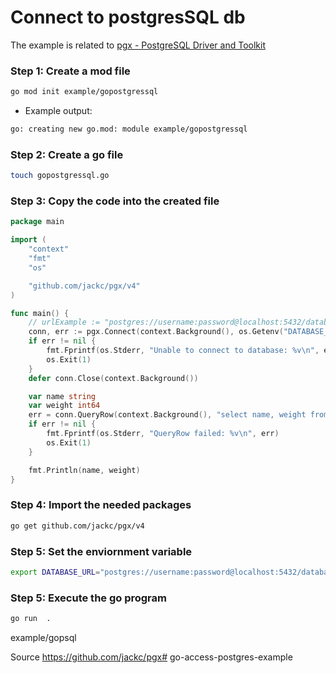 # Connect to postgresSQL db

The example is related to [pgx - PostgreSQL Driver and Toolkit](https://github.com/jackc/pgx)

### Step 1: Create a mod file

```sh
go mod init example/gopostgressql
```

* Example output:

```sh
go: creating new go.mod: module example/gopostgressql
```

### Step 2: Create a go file

```sh
touch gopostgressql.go
```

### Step 3: Copy the code into the created file

```go
package main

import (
	"context"
	"fmt"
	"os"

	"github.com/jackc/pgx/v4"
)

func main() {
	// urlExample := "postgres://username:password@localhost:5432/database_name"
	conn, err := pgx.Connect(context.Background(), os.Getenv("DATABASE_URL"))
	if err != nil {
		fmt.Fprintf(os.Stderr, "Unable to connect to database: %v\n", err)
		os.Exit(1)
	}
	defer conn.Close(context.Background())

	var name string
	var weight int64
	err = conn.QueryRow(context.Background(), "select name, weight from widgets where id=$1", 42).Scan(&name, &weight)
	if err != nil {
		fmt.Fprintf(os.Stderr, "QueryRow failed: %v\n", err)
		os.Exit(1)
	}

	fmt.Println(name, weight)
}
```

### Step 4: Import the needed packages

```sh
go get github.com/jackc/pgx/v4
```

### Step 5: Set the enviornment variable

```sh
export DATABASE_URL="postgres://username:password@localhost:5432/database_name"
```

### Step 5: Execute the go program

```sh
go run  .
```


example/gopsql


Source https://github.com/jackc/pgx# go-access-postgres-example
